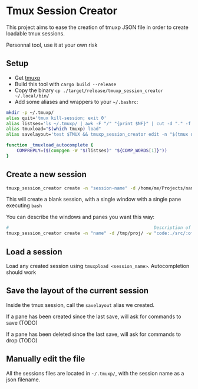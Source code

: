 # Tmux Session Creator
This project aims to ease the creation of tmuxp JSON file in order to create loadable tmux sessions.

Personnal tool, use it at your own risk

## Setup
- Get [tmuxp](https://github.com/tmux-python/tmuxp)
- Build this tool with `cargo build --release`
- Copy the binary `cp ./target/release/tmuxp_session_creator ~/.local/bin/`
- Add some aliases and wrappers to your `~/.bashrc`:
``` bash
mkdir -p ~/.tmuxp/
alias quit='tmux kill-session; exit 0'
alias listses='ls ~/.tmuxp/ | awk -F "/" "{print $NF}" | cut -d "." -f 1'
alias tmuxload="$(which tmuxp) load"
alias savelayout='test $TMUX && tmuxp_session_creator edit -n "$(tmux display-message -p '#S')" -w $(tmux display-message -p '#I') -l "$(tmux display-message -p '#{window_layout}')"'

function _tmuxload_autocomplete {
    COMPREPLY=($(compgen -W "$(listses)" "${COMP_WORDS[1]}"))
}
```

## Create a new session
``` bash
tmuxp_session_creator create -n "session-name" -d /home/me/Projects/name
```
This will create a blank session, with a single window with a single pane executing `bash`

You can describe the windows and panes you want this way:
``` bash
#														Description of window 0									Description of window 1			Focus on window 1
tmuxp_session_creator create -n "name" -d /tmp/proj/ -w "code:./src/:off:0:nvim:cargo-watch -c:clear && bash" -w "shell:.:on:0:clear && bash" -f 1
```

## Load a session
Load any created session using `tmuxpload <session_name>`.
Autocompletion should work

## Save the layout of the current session
Inside the tmux session, call the `savelayout` alias we created.

If a pane has been created since the last save, will ask for commands to save (TODO)

If a pane has been deleted since the last save, will ask for commands to drop (TODO)

## Manually edit the file
All the sessions files are located in `~/.tmuxp/`, with the session name as a json filename.
